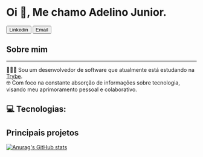 # Oi 👋, Me chamo Adelino Junior.

<button>Linkedin</button>
<button>Email</button>

## Sobre mim

<hr>

👨🏼‍🎓 Sou um desenvolvedor de software que atualmente está estudando na <a href="https://www.betrybe.com/">Trybe</a>.
<br>
🤓 Com foco na constante absorção de informações sobre tecnologia, visando meu aprimoramento pessoal e colaborativo.

##  💻 Tecnologias: 

## Principais projetos

[![Anurag's GitHub stats](https://github-readme-stats.vercel.app/api?username=AdelinoJnr)](https://github.com/anuraghazra/github-readme-stats)

